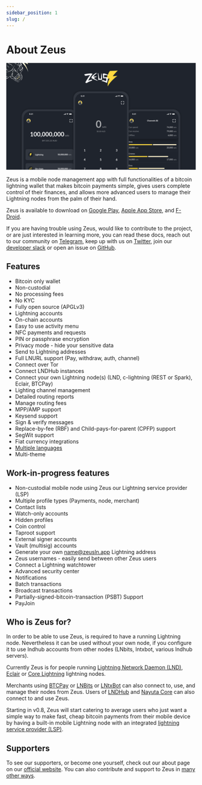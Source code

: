 ```yaml
---
sidebar_position: 1
slug: /
---
```


# About Zeus

![Banner image](../static/img/banner.png)

Zeus is a mobile node management app with full functionalities of a bitcoin lightning wallet that makes bitcoin payments simple, gives users complete control of their finances, and allows more advanced users to manage their Lightning nodes from the palm of their hand.

Zeus is available to download on [Google Play](https://play.google.com/store/apps/details?id=app.zeusln.zeus), [Apple App Store](https://apps.apple.com/us/app/zeus-ln/id1456038895), and [F-Droid](https://zeusln.app/download/).

If you are having trouble using Zeus, would like to contribute to the project, or are just interested in learning more, you can read these docs, reach out to our community on [Telegram](https://t.me/zeusLN), keep up with us on [Twitter](https://twitter.com/ZeusLN), join our [developer slack](https://zeusln.slack.com/join/shared_invite/zt-qw205nqa-o4VJJC0zPI7HiSfToZGoVw#/) or open an issue on [GitHub](https://github.com/ZeusLN/zeus).

## Features

- Bitcoin only wallet
- Non-custodial
- No processing fees
- No KYC
- Fully open source (APGLv3)
- Lightning accounts
- On-chain accounts
- Easy to use activity menu
- NFC payments and requests
- PIN or passphrase encryption
- Privacy mode - hide your sensitive data
- Send to Lightning addresses
- Full LNURL support (Pay, withdraw, auth, channel)
- Connect over Tor
- Connect LNDHub instances
- Connect your own Lightning node(s) (LND, c-lightning (REST or Spark), Eclair, BTCPay)
- Lighting channel management
- Detailed routing reports
- Manage routing fees
- MPP/AMP support
- Keysend support
- Sign & verify messages
- Replace-by-fee (RBF) and Child-pays-for-parent (CPFP) support
- SegWit support
- Fiat currency integrations
- [Multiple languages](https://explore.transifex.com/ZeusLN/zeus/)
- Multi-theme

## Work-in-progress features

- Non-custodial mobile node using Zeus our Lightning service provider (LSP)
- Multiple profile types (Payments, node, merchant)
- Contact lists
- Watch-only accounts
- Hidden profiles
- Coin control
- Taproot support
- External signer accounts
- Vault (multisig) accounts
- Generate your own name@zeusln.app Lightning address
- Zeus usernames - easily send between other Zeus users
- Connect a Lightning watchtower
- Advanced security center
- Notifications
- Batch transactions
- Broadcast transactions
- Partially-signed-bitcoin-transaction (PSBT) Support
- PayJoin

## Who is Zeus for?

In order to be able to use Zeus, is required to have a running Lightning node. Nevertheless it can be used without your own node, if you configure it to use lndhub accounts from other nodes (LNbits, lntxbot, various lndhub servers).

Currently Zeus is for people running [Lightning Network Daemon (LND)](https://lightning.engineering/), [Eclair](https://acinq.co/) or [Core Lightning](https://blockstream.com/lightning/) lightning nodes.

Merchants using [BTCPay](https://btcpayserver.org/) or [LNBits](https://lnbits.com/) or [LNtxBot](https://lntxbot.com) can also connect to, use, and manage their nodes from Zeus. Users of [LNDHub](https://bluewallet.io/lndhub/) and [Nayuta Core](https://nayuta.co/core/) can also connect to and use Zeus.

Starting in v0.8, Zeus will start catering to average users who just want a simple way to make fast, cheap bitcoin payments from their mobile device by having a built-in mobile Lightning node with an integrated [lightning service provider (LSP)](https://medium.com/breez-technology/introducing-lightning-service-providers-fe9fb1665d5f).

## Supporters

To see our supporters, or become one yourself, check out our about page on our [official website](https://zeusln.app/about). You can also contribute and support to Zeus in [many other ways](/contribute/how-you-can-contribute).
